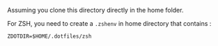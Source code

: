Assuming you clone this directory directly in the home folder.

For ZSH, you need to create a `.zshenv` in home directory that contains :

```
ZDOTDIR=$HOME/.dotfiles/zsh
```
